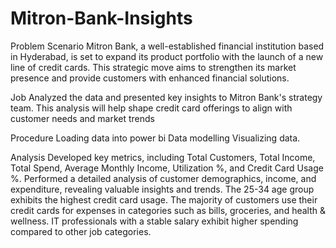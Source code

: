 # Mitron-Bank-Insights

Problem Scenario
Mitron Bank, a well-established financial institution based in Hyderabad, is set to expand its product portfolio with the launch of a new line of credit cards. This strategic move aims to strengthen its market presence and provide customers with enhanced financial solutions.

Job
Analyzed the data and presented key insights to Mitron Bank's strategy team. This analysis  will help shape credit card offerings to align with customer needs and market trends

Procedure
Loading data into power bi
Data modelling
Visualizing data.

Analysis
Developed key metrics, including Total Customers, Total Income, Total Spend, Average Monthly Income, Utilization %, and Credit
Card Usage %.
Performed a detailed analysis of customer demographics, income, and expenditure, revealing valuable insights and trends.
The 25-34 age group exhibits the highest credit card usage.
The majority of customers use their credit cards for expenses in categories such as bills, groceries, and health & wellness.
IT professionals with a stable salary exhibit higher spending compared to other job categories.

